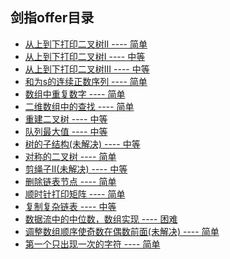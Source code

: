 <!--
 * @Author: 27
 * @LastEditors: 27
 * @Date: 2020-03-12 13:15:51
 * @LastEditTime: 2020-03-12 13:35:17
 * @FilePath: /Algorithms_Note/《剑指offer刷刷刷刷》/0剑指offer目录.md
 * @description: type some description
 -->
## 剑指offer目录

- [从上到下打印二叉树II     ----    简单](./1从上到下打印二叉树II.py)
- [从上到下打印二叉树I      ----    中等](./15从上打印二叉树I.py)
- [从上到下打印二叉树III      ----    中等](./17从上到下打印二叉树III.py)
- [和为s的连续正数序列           ----    简单](./6和为s的连续正数序列.py)
- [数组中重复数字               ----    简单](./10数组中重复数字.py)
- [二维数组中的查找             ----    简单](./4二维数组中的查找.py)
- [重建二叉树                   ----   中等](./12重建二叉树.py)
- [队列最大值                   ----   中等](./2队列最大值.py)
- [树的子结构(未解决)               ----   中等](./9树的子结构.py)
- [对称的二叉树                 ----    简单](./3对称的二叉树.py)
- [剪绳子II(未解决)               ----   中等](./7剪绳子.py)
- [删除链表节点                 ----   简单](./8删除链表节点.py)
- [顺时针打印矩阵               ----   简单](./11顺时针打印矩阵.py)
- [复制复杂链表                 ----   中等](./5复制复杂链表.py)
- [数据流中的中位数，数组实现     ----   困难](./14数据流中的中位数.py)
- [调整数组顺序使奇数在偶数前面(未解决)  ---- 简单](./13调整数组顺序使奇数在偶数前面.py)
- [第一个只出现一次的字符         ----  简单](./16第一个只出现一次的字符.py)